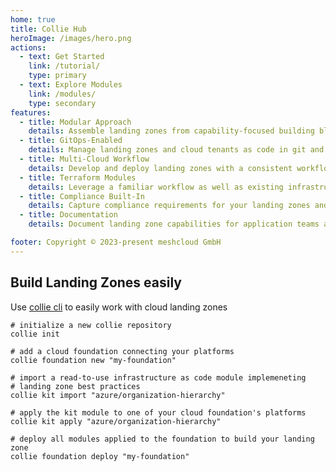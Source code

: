 ```yaml
---
home: true
title: Collie Hub
heroImage: /images/hero.png
actions:
  - text: Get Started
    link: /tutorial/
    type: primary
  - text: Explore Modules
    link: /modules/
    type: secondary
features:
  - title: Modular Approach
    details: Assemble landing zones from capability-focused building blocks.
  - title: GitOps-Enabled
    details: Manage landing zones and cloud tenants as code in git and automate workflows with GitOps.
  - title: Multi-Cloud Workflow
    details: Develop and deploy landing zones with a consistent workflow across multiple cloud platforms.
  - title: Terraform Modules
    details: Leverage a familiar workflow as well as existing infrastructure as code modules.
  - title: Compliance Built-In
    details: Capture compliance requirements for your landing zones and document their implementation as policies.
  - title: Documentation
    details: Document landing zone capabilities for application teams and collaborate with security auditors.

footer: Copyright © 2023-present meshcloud GmbH
---
```


## Build Landing Zones easily

Use [collie cli](https://github.com/meshcloud/collie-cli) to easily work with cloud landing zones

```shell
# initialize a new collie repository
collie init

# add a cloud foundation connecting your platforms
collie foundation new "my-foundation"

# import a read-to-use infrastructure as code module implemeneting
# landing zone best practices
collie kit import "azure/organization-hierarchy"   

# apply the kit module to one of your cloud foundation's platforms
collie kit apply "azure/organization-hierarchy"  

# deploy all modules applied to the foundation to build your landing zone
collie foundation deploy "my-foundation" 
```
